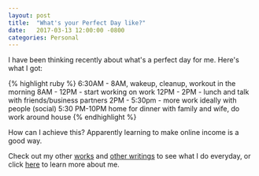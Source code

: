 ```yaml
---
layout: post
title:  "What's your Perfect Day like?"
date:   2017-03-13 12:00:00 -0800
categories: Personal
---
```

I have been thinking recently about what's a perfect day for me. Here's what I got:

{% highlight ruby %}
6:30AM - 8AM, wakeup, cleanup, workout in the morning
8AM - 12PM - start working on work
12PM - 2PM - lunch and talk with friends/business partners
2PM - 5:30pm - more work ideally with people (social)
5:30 PM-10PM home for dinner with family and wife, do work around house
{% endhighlight %}

How can I achieve this?  Apparently learning to make online income is a good way.

Check out my other [works][business] and [other writings][blogs]  to see what I do everyday, or click [here][about] to learn more about me.

[blogs]: http://vincetallica.github.io/blogs
[about]: http://vincetallica.github.io/about
[business]:   https://vpakwong.github.io/
